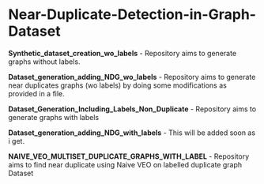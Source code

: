 # Near-Duplicate-Detection-in-Graph-Dataset

**Synthetic_dataset_creation_wo_labels** - Repository aims to generate graphs without labels.

**Dataset_generation_adding_NDG_wo_labels** - Repository aims to generate near duplicates graphs (wo labels) by doing some modifications as provided in a file.

**Dataset_Generation_Including_Labels_Non_Duplicate** - Repository aims to generate graphs with labels

**Dataset_generation_adding_NDG_with_labels** - This will be added soon as i get.

**NAIVE_VEO_MULTISET_DUPLICATE_GRAPHS_WITH_LABEL** - Repository aims to find near duplicate using Naive VEO on labelled duplicate graph Dataset
